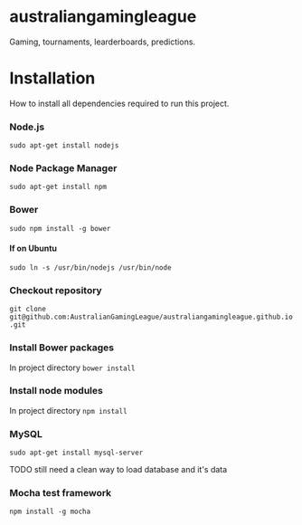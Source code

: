 # australiangamingleague
Gaming, tournaments, learderboards, predictions. 

# Installation
How to install all dependencies required to run this project.

### Node.js
`sudo apt-get install nodejs`

### Node Package Manager
`sudo apt-get install npm`

### Bower
`sudo npm install -g bower`

#### If on Ubuntu
`sudo ln -s /usr/bin/nodejs /usr/bin/node`

### Checkout repository
`git clone git@github.com:AustralianGamingLeague/australiangamingleague.github.io.git`

### Install Bower packages
In project directory `bower install`

### Install node modules
In project directory `npm install`

### MySQL
`sudo apt-get install mysql-server`

TODO still need a clean way to load database and it's data

### Mocha test framework
`npm install -g mocha`
